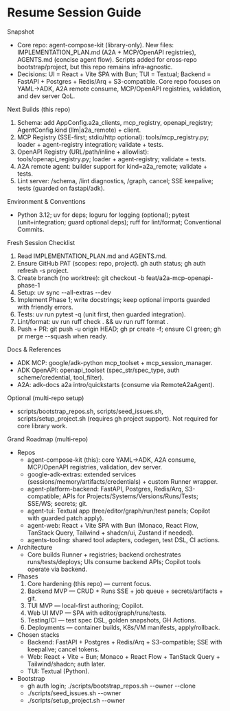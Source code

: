 Resume Session Guide
====================

Snapshot
- Core repo: agent-compose-kit (library-only). New files: IMPLEMENTATION_PLAN.md (A2A + MCP/OpenAPI registries), AGENTS.md (concise agent flow). Scripts added for cross‑repo bootstrap/project, but this repo remains infra‑agnostic.
- Decisions: UI = React + Vite SPA with Bun; TUI = Textual; Backend = FastAPI + Postgres + Redis/Arq + S3-compatible. Core repo focuses on YAML→ADK, A2A remote consume, MCP/OpenAPI registries, validation, and dev server QoL.

Next Builds (this repo)
1) Schema: add AppConfig.a2a_clients, mcp_registry, openapi_registry; AgentConfig.kind (llm|a2a_remote) + client.
2) MCP Registry (SSE-first; stdio/http optional): tools/mcp_registry.py; loader + agent-registry integration; validate + tests.
3) OpenAPI Registry (URL/path/inline + allowlist): tools/openapi_registry.py; loader + agent‑registry; validate + tests.
4) A2A remote agent: builder support for kind=a2a_remote; validate + tests.
5) Lint server: /schema, /lint diagnostics, /graph, cancel; SSE keepalive; tests (guarded on fastapi/adk).

Environment & Conventions
- Python 3.12; uv for deps; loguru for logging (optional); pytest (unit+integration; guard optional deps); ruff for lint/format; Conventional Commits.

Fresh Session Checklist
1) Read IMPLEMENTATION_PLAN.md and AGENTS.md.
2) Ensure GitHub PAT (scopes: repo, project). gh auth status; gh auth refresh -s project.
3) Create branch (no worktree):
   git checkout -b feat/a2a-mcp-openapi-phase-1
4) Setup: uv sync --all-extras --dev
5) Implement Phase 1; write docstrings; keep optional imports guarded with friendly errors.
6) Tests: uv run pytest -q (unit first, then guarded integration).
7) Lint/format: uv run ruff check . && uv run ruff format .
8) Push + PR: git push -u origin HEAD; gh pr create -f; ensure CI green; gh pr merge --squash when ready.

Docs & References
- ADK MCP: google/adk-python mcp_toolset + mcp_session_manager.
- ADK OpenAPI: openapi_toolset (spec_str/spec_type, auth scheme/credential, tool_filter).
- A2A: adk-docs a2a intro/quickstarts (consume via RemoteA2aAgent).

Optional (multi-repo setup)
- scripts/bootstrap_repos.sh, scripts/seed_issues.sh, scripts/setup_project.sh (requires gh project support). Not required for core library work.

Grand Roadmap (multi‑repo)
- Repos
  - agent-compose-kit (this): core YAML→ADK, A2A consume, MCP/OpenAPI registries, validation, dev server.
  - google-adk-extras: extended services (sessions/memory/artifacts/credentials) + custom Runner wrapper.
  - agent-platform-backend: FastAPI, Postgres, Redis/Arq, S3-compatible; APIs for Projects/Systems/Versions/Runs/Tests; SSE/WS; secrets; git.
  - agent-tui: Textual app (tree/editor/graph/run/test panels; Copilot with guarded patch apply).
  - agent-web: React + Vite SPA with Bun (Monaco, React Flow, TanStack Query, Tailwind + shadcn/ui, Zustand if needed).
  - agents-tooling: shared tool adapters, codegen, test DSL, CI actions.
- Architecture
  - Core builds Runner + registries; backend orchestrates runs/tests/deploys; UIs consume backend APIs; Copilot tools operate via backend.
- Phases
  1) Core hardening (this repo) — current focus.
  2) Backend MVP — CRUD + Runs SSE + job queue + secrets/artifacts + git.
  3) TUI MVP — local-first authoring; Copilot.
  4) Web UI MVP — SPA with editor/graph/runs/tests.
  5) Testing/CI — test spec DSL, golden snapshots, GH Actions.
  6) Deployments — container builds, K8s/VM manifests, apply/rollback.
- Chosen stacks
  - Backend: FastAPI + Postgres + Redis/Arq + S3-compatible; SSE with keepalive; cancel tokens.
  - Web: React + Vite + Bun; Monaco + React Flow + TanStack Query + Tailwind/shadcn; auth later.
  - TUI: Textual (Python).
- Bootstrap
  - gh auth login; ./scripts/bootstrap_repos.sh --owner <OWNER> --clone
  - ./scripts/seed_issues.sh --owner <OWNER>
  - ./scripts/setup_project.sh --owner <OWNER>
